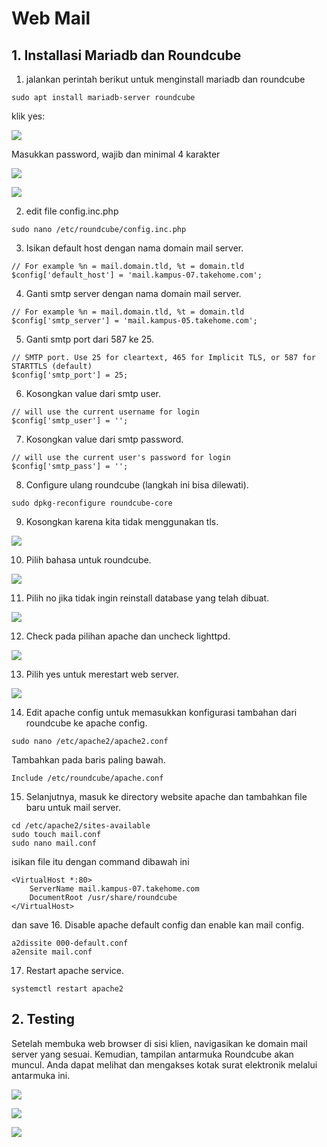 # Web Mail
## 1. Installasi Mariadb dan Roundcube
1. jalankan perintah berikut untuk menginstall mariadb dan roundcube
```
sudo apt install mariadb-server roundcube
```
klik yes:

![](https://raw.githubusercontent.com/rizal15D/WorkshopAdministrasiJaringan/main/Minggu%2013/assets/157.png)

Masukkan password, wajib dan minimal 4 karakter

![](https://raw.githubusercontent.com/rizal15D/WorkshopAdministrasiJaringan/main/Minggu%2013/assets/158.png)

![](https://raw.githubusercontent.com/rizal15D/WorkshopAdministrasiJaringan/main/Minggu%2013/assets/159.png)

2. edit file config.inc.php
```
sudo nano /etc/roundcube/config.inc.php
```
3. Isikan default host dengan nama domain mail server.
```
// For example %n = mail.domain.tld, %t = domain.tld
$config['default_host'] = 'mail.kampus-07.takehome.com';
```
4. Ganti smtp server dengan nama domain mail server.
```
// For example %n = mail.domain.tld, %t = domain.tld
$config['smtp_server'] = 'mail.kampus-05.takehome.com';
```
5. Ganti smtp port dari 587 ke 25.
```
// SMTP port. Use 25 for cleartext, 465 for Implicit TLS, or 587 for STARTTLS (default)
$config['smtp_port'] = 25;
```
6. Kosongkan value dari smtp user.
```
// will use the current username for login
$config['smtp_user'] = '';
```
7. Kosongkan value dari smtp password.
```
// will use the current user's password for login
$config['smtp_pass'] = '';
```
8. Configure ulang roundcube (langkah ini bisa dilewati).
```
sudo dpkg-reconfigure roundcube-core
```
9. Kosongkan karena kita tidak menggunakan tls.

![](https://raw.githubusercontent.com/rizal15D/WorkshopAdministrasiJaringan/main/Minggu%2013/assets/160.png)

10. Pilih bahasa untuk roundcube.

![](https://raw.githubusercontent.com/rizal15D/WorkshopAdministrasiJaringan/main/Minggu%2013/assets/161.png)

11. Pilih no jika tidak ingin reinstall database yang telah dibuat.

![](https://raw.githubusercontent.com/rizal15D/WorkshopAdministrasiJaringan/main/Minggu%2013/assets/162.png)

12. Check pada pilihan apache dan uncheck lighttpd.

![](https://raw.githubusercontent.com/rizal15D/WorkshopAdministrasiJaringan/main/Minggu%2013/assets/163.png)

13. Pilih yes untuk merestart web server.

![](https://raw.githubusercontent.com/rizal15D/WorkshopAdministrasiJaringan/main/Minggu%2013/assets/164.png)

14. Edit apache config untuk memasukkan konfigurasi tambahan dari roundcube ke apache config.
```
sudo nano /etc/apache2/apache2.conf
```
Tambahkan pada baris paling bawah.
```
Include /etc/roundcube/apache.conf
```
15. Selanjutnya, masuk ke directory website apache dan tambahkan file baru untuk mail server.
```
cd /etc/apache2/sites-available
sudo touch mail.conf
sudo nano mail.conf
```
isikan file itu dengan command dibawah ini
```
<VirtualHost *:80>
    ServerName mail.kampus-07.takehome.com
    DocumentRoot /usr/share/roundcube
</VirtualHost>
```
dan save
16. Disable apache default config dan enable kan mail config.
```
a2dissite 000-default.conf
a2ensite mail.conf
```
17. Restart apache service.
```
systemctl restart apache2
```

## 2. Testing
Setelah membuka web browser di sisi klien, navigasikan ke domain mail server yang sesuai. Kemudian, tampilan antarmuka Roundcube akan muncul. Anda dapat melihat dan mengakses kotak surat elektronik melalui antarmuka ini.

![](https://raw.githubusercontent.com/rizal15D/WorkshopAdministrasiJaringan/main/Minggu%2013/assets/165.png)

![](https://raw.githubusercontent.com/rizal15D/WorkshopAdministrasiJaringan/main/Minggu%2013/assets/166.png)

![](https://raw.githubusercontent.com/rizal15D/WorkshopAdministrasiJaringan/main/Minggu%2013/assets/167.png)
